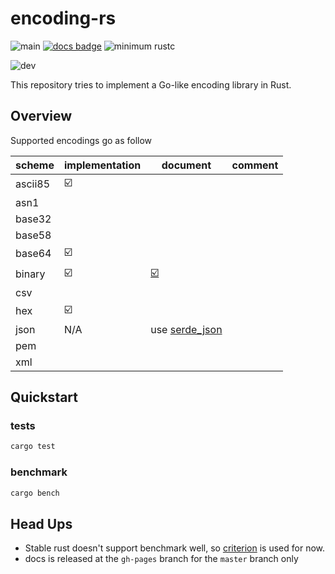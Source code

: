 # encoding-rs

![main](https://github.com/sammyne/encoding-rs/workflows/build/badge.svg?branch=main)
[![docs badge](https://img.shields.io/badge/docs-0.2.0-blue)](https://sammyne.github.io/encoding-rs/encoding/)
![minimum rustc](https://img.shields.io/badge/rustc-1.54%2B-blue)

![dev](https://github.com/sammyne/encoding-rs/workflows/build-dev/badge.svg?branch=dev)

This repository tries to implement a Go-like encoding library in Rust.

## Overview

Supported encodings go as follow

| scheme  | implementation          | document                               | comment |
| ------- | ----------------------- | -------------------------------------- | ------- |
| ascii85 | :ballot_box_with_check: |
| asn1    |                         |
| base32  |                         |
| base58  |                         |
| base64  | :ballot_box_with_check: |                                        |         |
| binary  | :ballot_box_with_check: | [:ballot_box_with_check:][binary-docs] |
| csv     |                         |
| hex     | :ballot_box_with_check: |
| json    | N/A                     | use [serde_json]                       |
| pem     |                         |
| xml     |                         |

## Quickstart

### tests

```bash
cargo test
```

### benchmark

```bash
cargo bench
```

## Head Ups

- Stable rust doesn't support benchmark well, so [criterion](https://crates.io/crates/criterion) is used for now.
- docs is released at the `gh-pages` branch for the `master` branch only

[binary-docs]: https://sammyne.github.io/encoding-rs/encoding/binary/index.html
[serde_json]: https://crates.io/crates/serde_json
